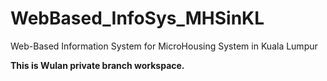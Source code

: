 # WebBased_InfoSys_MHSinKL
Web-Based Information System for MicroHousing System in Kuala Lumpur

<b> This is Wulan private branch workspace. </b>
